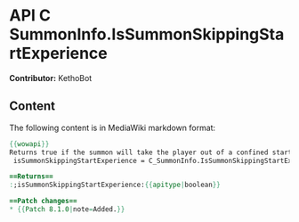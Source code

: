 # API C SummonInfo.IsSummonSkippingStartExperience

**Contributor:** KethoBot

## Content

The following content is in MediaWiki markdown format:

```mediawiki
{{wowapi}}
Returns true if the summon will take the player out of a confined starting zone.
 isSummonSkippingStartExperience = C_SummonInfo.IsSummonSkippingStartExperience()

==Returns==
:;isSummonSkippingStartExperience:{{apitype|boolean}}

==Patch changes==
* {{Patch 8.1.0|note=Added.}}
```
